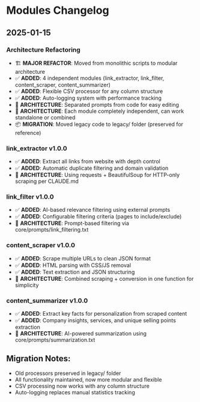 # Modules Changelog

## 2025-01-15

### Architecture Refactoring
- 🏗️ **MAJOR REFACTOR**: Moved from monolithic scripts to modular architecture
- ✅ **ADDED**: 4 independent modules (link_extractor, link_filter, content_scraper, content_summarizer)  
- ✅ **ADDED**: Flexible CSV processor for any column structure
- ✅ **ADDED**: Auto-logging system with performance tracking
- 🔧 **ARCHITECTURE**: Separated prompts from code for easy editing
- 🔧 **ARCHITECTURE**: Each module completely independent, can work standalone or combined
- 📦 **MIGRATION**: Moved legacy code to legacy/ folder (preserved for reference)

### link_extractor v1.0.0
- ✅ **ADDED**: Extract all links from website with depth control
- ✅ **ADDED**: Automatic duplicate filtering and domain validation
- 🔧 **ARCHITECTURE**: Using requests + BeautifulSoup for HTTP-only scraping per CLAUDE.md

### link_filter v1.0.0  
- ✅ **ADDED**: AI-based relevance filtering using external prompts
- ✅ **ADDED**: Configurable filtering criteria (pages to include/exclude)
- 🔧 **ARCHITECTURE**: Prompt-based filtering via core/prompts/link_filtering.txt

### content_scraper v1.0.0
- ✅ **ADDED**: Scrape multiple URLs to clean JSON format  
- ✅ **ADDED**: HTML parsing with CSS/JS removal
- ✅ **ADDED**: Text extraction and JSON structuring
- 🔧 **ARCHITECTURE**: Combined scraping + conversion in one function for simplicity

### content_summarizer v1.0.0
- ✅ **ADDED**: Extract key facts for personalization from scraped content
- ✅ **ADDED**: Company insights, services, and unique selling points extraction
- 🔧 **ARCHITECTURE**: AI-powered summarization using core/prompts/summarization.txt

## Migration Notes:
- Old processors preserved in legacy/ folder
- All functionality maintained, now more modular and flexible
- CSV processing now works with any column structure
- Auto-logging replaces manual statistics tracking